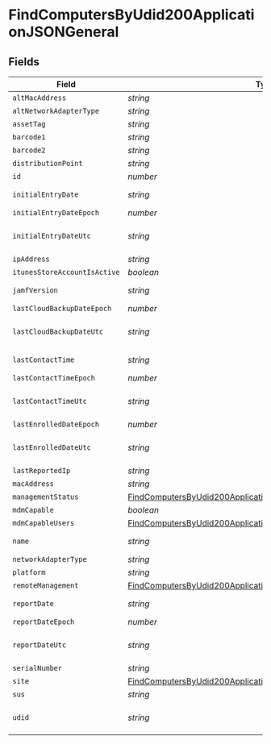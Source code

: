 # FindComputersByUdid200ApplicationJSONGeneral


## Fields

| Field                                                                                                                                                   | Type                                                                                                                                                    | Required                                                                                                                                                | Description                                                                                                                                             | Example                                                                                                                                                 |
| ------------------------------------------------------------------------------------------------------------------------------------------------------- | ------------------------------------------------------------------------------------------------------------------------------------------------------- | ------------------------------------------------------------------------------------------------------------------------------------------------------- | ------------------------------------------------------------------------------------------------------------------------------------------------------- | ------------------------------------------------------------------------------------------------------------------------------------------------------- |
| `altMacAddress`                                                                                                                                         | *string*                                                                                                                                                | :heavy_minus_sign:                                                                                                                                      | N/A                                                                                                                                                     | E0:AC:CB:97:36:G4                                                                                                                                       |
| `altNetworkAdapterType`                                                                                                                                 | *string*                                                                                                                                                | :heavy_minus_sign:                                                                                                                                      | N/A                                                                                                                                                     | IEEE80211                                                                                                                                               |
| `assetTag`                                                                                                                                              | *string*                                                                                                                                                | :heavy_minus_sign:                                                                                                                                      | N/A                                                                                                                                                     |                                                                                                                                                         |
| `barcode1`                                                                                                                                              | *string*                                                                                                                                                | :heavy_minus_sign:                                                                                                                                      | N/A                                                                                                                                                     |                                                                                                                                                         |
| `barcode2`                                                                                                                                              | *string*                                                                                                                                                | :heavy_minus_sign:                                                                                                                                      | N/A                                                                                                                                                     |                                                                                                                                                         |
| `distributionPoint`                                                                                                                                     | *string*                                                                                                                                                | :heavy_minus_sign:                                                                                                                                      | N/A                                                                                                                                                     |                                                                                                                                                         |
| `id`                                                                                                                                                    | *number*                                                                                                                                                | :heavy_minus_sign:                                                                                                                                      | N/A                                                                                                                                                     | 1                                                                                                                                                       |
| `initialEntryDate`                                                                                                                                      | *string*                                                                                                                                                | :heavy_minus_sign:                                                                                                                                      | N/A                                                                                                                                                     | 2017-07-07 18:37:04                                                                                                                                     |
| `initialEntryDateEpoch`                                                                                                                                 | *number*                                                                                                                                                | :heavy_minus_sign:                                                                                                                                      | N/A                                                                                                                                                     | 1499470624555                                                                                                                                           |
| `initialEntryDateUtc`                                                                                                                                   | *string*                                                                                                                                                | :heavy_minus_sign:                                                                                                                                      | N/A                                                                                                                                                     | 2017-07-07T18:37:04.555-0500                                                                                                                            |
| `ipAddress`                                                                                                                                             | *string*                                                                                                                                                | :heavy_minus_sign:                                                                                                                                      | N/A                                                                                                                                                     | 10.1.1.1                                                                                                                                                |
| `itunesStoreAccountIsActive`                                                                                                                            | *boolean*                                                                                                                                               | :heavy_minus_sign:                                                                                                                                      | N/A                                                                                                                                                     |                                                                                                                                                         |
| `jamfVersion`                                                                                                                                           | *string*                                                                                                                                                | :heavy_minus_sign:                                                                                                                                      | N/A                                                                                                                                                     | 9.99.0-t1494340586                                                                                                                                      |
| `lastCloudBackupDateEpoch`                                                                                                                              | *number*                                                                                                                                                | :heavy_minus_sign:                                                                                                                                      | N/A                                                                                                                                                     | 1499470624555                                                                                                                                           |
| `lastCloudBackupDateUtc`                                                                                                                                | *string*                                                                                                                                                | :heavy_minus_sign:                                                                                                                                      | N/A                                                                                                                                                     | 2017-07-07T18:37:04.555-0500                                                                                                                            |
| `lastContactTime`                                                                                                                                       | *string*                                                                                                                                                | :heavy_minus_sign:                                                                                                                                      | N/A                                                                                                                                                     | 2017-07-07 18:37:04                                                                                                                                     |
| `lastContactTimeEpoch`                                                                                                                                  | *number*                                                                                                                                                | :heavy_minus_sign:                                                                                                                                      | N/A                                                                                                                                                     | 1499470624555                                                                                                                                           |
| `lastContactTimeUtc`                                                                                                                                    | *string*                                                                                                                                                | :heavy_minus_sign:                                                                                                                                      | N/A                                                                                                                                                     | 2017-07-07T18:37:04.555-0500                                                                                                                            |
| `lastEnrolledDateEpoch`                                                                                                                                 | *number*                                                                                                                                                | :heavy_minus_sign:                                                                                                                                      | N/A                                                                                                                                                     | 1499470624555                                                                                                                                           |
| `lastEnrolledDateUtc`                                                                                                                                   | *string*                                                                                                                                                | :heavy_minus_sign:                                                                                                                                      | N/A                                                                                                                                                     | 2017-07-07T18:37:04.555-0500                                                                                                                            |
| `lastReportedIp`                                                                                                                                        | *string*                                                                                                                                                | :heavy_minus_sign:                                                                                                                                      | N/A                                                                                                                                                     | 192.0.0.1                                                                                                                                               |
| `macAddress`                                                                                                                                            | *string*                                                                                                                                                | :heavy_minus_sign:                                                                                                                                      | N/A                                                                                                                                                     | E0:AC:CB:97:36:G4                                                                                                                                       |
| `managementStatus`                                                                                                                                      | [FindComputersByUdid200ApplicationJSONGeneralManagementStatus](../../models/operations/findcomputersbyudid200applicationjsongeneralmanagementstatus.md) | :heavy_minus_sign:                                                                                                                                      | N/A                                                                                                                                                     |                                                                                                                                                         |
| `mdmCapable`                                                                                                                                            | *boolean*                                                                                                                                               | :heavy_minus_sign:                                                                                                                                      | N/A                                                                                                                                                     |                                                                                                                                                         |
| `mdmCapableUsers`                                                                                                                                       | [FindComputersByUdid200ApplicationJSONGeneralMdmCapableUsers](../../models/operations/findcomputersbyudid200applicationjsongeneralmdmcapableusers.md)   | :heavy_minus_sign:                                                                                                                                      | N/A                                                                                                                                                     |                                                                                                                                                         |
| `name`                                                                                                                                                  | *string*                                                                                                                                                | :heavy_minus_sign:                                                                                                                                      | Name of computer                                                                                                                                        | Admins iMac                                                                                                                                             |
| `networkAdapterType`                                                                                                                                    | *string*                                                                                                                                                | :heavy_minus_sign:                                                                                                                                      | N/A                                                                                                                                                     | Ethernet                                                                                                                                                |
| `platform`                                                                                                                                              | *string*                                                                                                                                                | :heavy_minus_sign:                                                                                                                                      | N/A                                                                                                                                                     | Mac                                                                                                                                                     |
| `remoteManagement`                                                                                                                                      | [FindComputersByUdid200ApplicationJSONGeneralRemoteManagement](../../models/operations/findcomputersbyudid200applicationjsongeneralremotemanagement.md) | :heavy_minus_sign:                                                                                                                                      | N/A                                                                                                                                                     |                                                                                                                                                         |
| `reportDate`                                                                                                                                            | *string*                                                                                                                                                | :heavy_minus_sign:                                                                                                                                      | N/A                                                                                                                                                     | 2017-07-07 18:37:04                                                                                                                                     |
| `reportDateEpoch`                                                                                                                                       | *number*                                                                                                                                                | :heavy_minus_sign:                                                                                                                                      | N/A                                                                                                                                                     | 1499470624555                                                                                                                                           |
| `reportDateUtc`                                                                                                                                         | *string*                                                                                                                                                | :heavy_minus_sign:                                                                                                                                      | N/A                                                                                                                                                     | 2017-07-07T18:37:04.555-0500                                                                                                                            |
| `serialNumber`                                                                                                                                          | *string*                                                                                                                                                | :heavy_minus_sign:                                                                                                                                      | N/A                                                                                                                                                     | C02Q7KHTGFWF                                                                                                                                            |
| `site`                                                                                                                                                  | [FindComputersByUdid200ApplicationJSONGeneralSite](../../models/operations/findcomputersbyudid200applicationjsongeneralsite.md)                         | :heavy_minus_sign:                                                                                                                                      | N/A                                                                                                                                                     |                                                                                                                                                         |
| `sus`                                                                                                                                                   | *string*                                                                                                                                                | :heavy_minus_sign:                                                                                                                                      | N/A                                                                                                                                                     |                                                                                                                                                         |
| `udid`                                                                                                                                                  | *string*                                                                                                                                                | :heavy_minus_sign:                                                                                                                                      | N/A                                                                                                                                                     | 55900BDC-347C-58B1-D249-F32244B11D30                                                                                                                    |